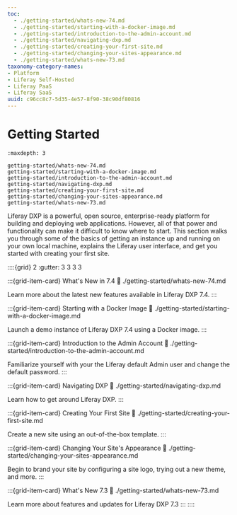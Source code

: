 ```yaml
---
toc:
  - ./getting-started/whats-new-74.md
  - ./getting-started/starting-with-a-docker-image.md
  - ./getting-started/introduction-to-the-admin-account.md
  - ./getting-started/navigating-dxp.md
  - ./getting-started/creating-your-first-site.md
  - ./getting-started/changing-your-sites-appearance.md
  - ./getting-started/whats-new-73.md
taxonomy-category-names:
- Platform
- Liferay Self-Hosted
- Liferay PaaS
- Liferay SaaS
uuid: c96cc8c7-5d35-4e57-8f90-38c90df80816
---
```


# Getting Started

```{toctree}
:maxdepth: 3

getting-started/whats-new-74.md
getting-started/starting-with-a-docker-image.md
getting-started/introduction-to-the-admin-account.md
getting-started/navigating-dxp.md
getting-started/creating-your-first-site.md
getting-started/changing-your-sites-appearance.md
getting-started/whats-new-73.md
```

Liferay DXP is a powerful, open source, enterprise-ready platform for building and deploying web applications. However, all of that power and functionality can make it difficult to know where to start. This section walks you through some of the basics of getting an instance up and running on your own local machine, explains the Liferay user interface, and get you started with creating your first site.

::::{grid} 2
:gutter: 3 3 3 3

:::{grid-item-card}  What's New in 7.4
:link: ./getting-started/whats-new-74.md

Learn more about the latest new features available in Liferay DXP 7.4.
:::

:::{grid-item-card} Starting with a Docker Image
:link: ./getting-started/starting-with-a-docker-image.md

Launch a demo instance of Liferay DXP 7.4 using a Docker image.
:::

:::{grid-item-card} Introduction to the Admin Account
:link: ./getting-started/introduction-to-the-admin-account.md

Familiarize yourself with your the Liferay default Admin user and change the default password.
:::

:::{grid-item-card} Navigating DXP
:link: ./getting-started/navigating-dxp.md

Learn how to get around Liferay DXP.
:::

:::{grid-item-card} Creating Your First Site
:link: ./getting-started/creating-your-first-site.md

Create a new site using an out-of-the-box template.
:::

:::{grid-item-card} Changing Your Site's Appearance
:link: ./getting-started/changing-your-sites-appearance.md

Begin to brand your site by configuring a site logo, trying out a new theme, and more.
:::

:::{grid-item-card} What's New 7.3
:link: ./getting-started/whats-new-73.md

Learn more about features and updates for Liferay DXP 7.3
:::
::::
